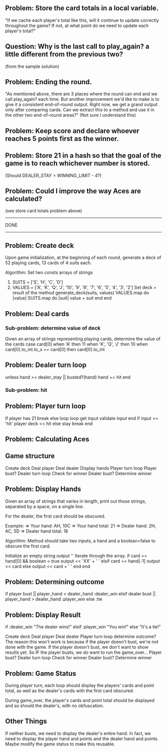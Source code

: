## Problem: Store the card totals in a local variable.
"If we cache each player's total like this, will it continue to update correctly throughout the game? If not, at what point do we need to update each player's total?"

## Question: Why is the last call to play_again? a little different from the previous two?
(from the sample solution)

## Problem: Ending the round.
"As mentioned above, there are 3 places where the round can end and we call play_again? each time. But another improvement we'd like to make is to give it a consistent end-of-round output. Right now, we get a grand output only after comparing cards. Can we extract this to a method and use it in the other two end-of-round areas?" (Not sure I understand this)

## Problem: Keep score and declare whoever reaches 5 points first as the winner.

## Problem: Store 21 in a hash so that the goal of the game is to reach whichever number is stored.
(Should DEALER_STAY = WINNING_LIMIT - 4?)

## Problem: Could I improve the way Aces are calculated?
(see store card totals problem above)

___
DONE
___

## Problem: Create deck
Upon game initialization, at the beginning of each round, generate a deck of 52 playing cards, 13 cards of 4 suits each.

Algorithm:
Set two consts arrays of strings
  1. SUITS = ['S', 'H', 'C', 'D']
  2. VALUES = ['A', 'K', 'Q', 'J', '10', '9', '8', '7', '6', '5', '4', '3', '2']
Set deck = result of the method generate_deck(suits, values)
  VALUES.map do |value|
    SUITS.map do |suit|
      value + suit
    end
  end

## Problem: Deal cards

### Sub-problem: determine value of deck
Given an array of strings representing playing cards, determine the value of the cards
case card[0]
when 'A' then 11
when 'K', 'Q', 'J' then 10
when card[0].to_int.to_s == card[0] then card[0].to_int

## Problem: Dealer turn loop
unless hand >= dealer_stay || busted?(hand)
  hand += hit
end

  ### Sub-problem: hit

## Problem: Player turn loop
If player has 21
  break
else
  loop
    loop
      get input
      validate input
    end
  if input == 'hit'
    player deck << hit
  else
    stay
    break
end

## Problem: Calculating Aces

## Game structure
Create deck
Deal player
Deal dealer
Display hands
Player turn loop
Player bust?
Dealer turn loop
Check for winner
Dealer bust?
Determine winner


## Problem: Display Hands
Given an array of strings that varies in length, print out those strings, separated by a space, on a single line.

For the dealer, the first card should be obscured.

Example:
=> Your hand: AH, 10C
=> Your hand total: 21
=> Dealer hand: 2H, AC, 5D
=> Dealer hand total: 18

Algorithm:
Method should take two inputs, a hand and a boolean=false to obscure the first card.

Initialize an empty string output ''
Iterate through the array.
  if card == hand[0] && boolean = true
    output << 'XX' + ' '
  elsif card == hand[-1]
    output << card
  else
    output << card + ' '
  end
end

## Problem: Determining outcome
if player bust || player_hand < dealer_hand
  :dealer_win
elsif dealer bust || player_hand > dealer_hand
  :player_win
else
  :tie

  ## Problem: Display Result
if :dealer_win
"The dealer wins!"
elsif :player_win
"You win!"
else
"It's a tie!"

Create deck
Deal player
Deal dealer
Player turn loop
  determine outcome?
  The reason this won't work is because if the player doesn't bust, we're not done with the game.
  If the player doesn't bust, we don't want to show results yet.
  So IF the player busts, we do want to run the game_over...
Player bust?
Dealer turn loop
Check for winner
Dealer bust?
Determine winner

## Problem: Game Status
During player turn, each loop should display the players' cards and point total, as well as the dealer's cards with the first card obscured.

During game_over, the player's cards and point total should be displayed and so should the dealer's, with no obfuscation.


## Other Things
If neither busts, we need to display the dealer's entire hand. In fact, we need to display the player hand and points and the dealer hand and points. Maybe modify the game status to make this reusable.
